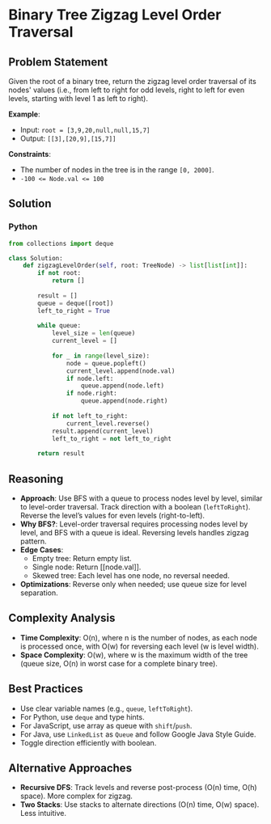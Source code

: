 # Binary Tree Zigzag Level Order Traversal

## Problem Statement
Given the root of a binary tree, return the zigzag level order traversal of its nodes' values (i.e., from left to right for odd levels, right to left for even levels, starting with level 1 as left to right).

**Example**:
- Input: `root = [3,9,20,null,null,15,7]`
- Output: `[[3],[20,9],[15,7]]`

**Constraints**:
- The number of nodes in the tree is in the range `[0, 2000]`.
- `-100 <= Node.val <= 100`

## Solution

### Python
```python
from collections import deque

class Solution:
    def zigzagLevelOrder(self, root: TreeNode) -> list[list[int]]:
        if not root:
            return []
        
        result = []
        queue = deque([root])
        left_to_right = True
        
        while queue:
            level_size = len(queue)
            current_level = []
            
            for _ in range(level_size):
                node = queue.popleft()
                current_level.append(node.val)
                if node.left:
                    queue.append(node.left)
                if node.right:
                    queue.append(node.right)
            
            if not left_to_right:
                current_level.reverse()
            result.append(current_level)
            left_to_right = not left_to_right
        
        return result
```

## Reasoning
- **Approach**: Use BFS with a queue to process nodes level by level, similar to level-order traversal. Track direction with a boolean (`leftToRight`). Reverse the level’s values for even levels (right-to-left).
- **Why BFS?**: Level-order traversal requires processing nodes level by level, and BFS with a queue is ideal. Reversing levels handles zigzag pattern.
- **Edge Cases**:
  - Empty tree: Return empty list.
  - Single node: Return [[node.val]].
  - Skewed tree: Each level has one node, no reversal needed.
- **Optimizations**: Reverse only when needed; use queue size for level separation.

## Complexity Analysis
- **Time Complexity**: O(n), where n is the number of nodes, as each node is processed once, with O(w) for reversing each level (w is level width).
- **Space Complexity**: O(w), where w is the maximum width of the tree (queue size, O(n) in worst case for a complete binary tree).

## Best Practices
- Use clear variable names (e.g., `queue`, `leftToRight`).
- For Python, use `deque` and type hints.
- For JavaScript, use array as queue with `shift`/`push`.
- For Java, use `LinkedList` as `Queue` and follow Google Java Style Guide.
- Toggle direction efficiently with boolean.

## Alternative Approaches
- **Recursive DFS**: Track levels and reverse post-process (O(n) time, O(h) space). More complex for zigzag.
- **Two Stacks**: Use stacks to alternate directions (O(n) time, O(w) space). Less intuitive.